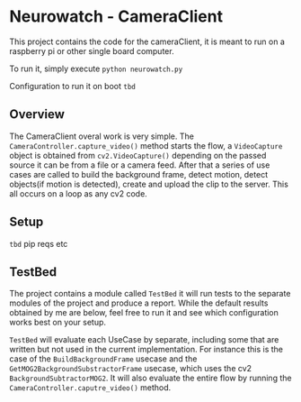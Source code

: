 # Neurowatch - CameraClient

This project contains the code for the cameraClient, it is meant to run on a raspberry pi or other single board computer.

To run it, simply execute `python neurowatch.py`

Configuration to run it on boot `tbd`


## Overview

The CameraClient overal work is very simple. The `CameraController.capture_video()` method starts the flow, a `VideoCapture` object is obtained from `cv2.VideoCapture()` depending on the passed source it can be from a file or a camera feed. After that a series of use cases are called to build the background frame, detect motion, detect objects(if motion is detected), create and upload the clip to the server. This all occurs on a loop as any cv2 code.

## Setup

`tbd` pip reqs etc

## TestBed

The project contains a module called `TestBed` it will run tests to the separate modules of the project and produce a report. While the default results obtained by me are below, feel free to run it and see which configuration works best on your setup.

`TestBed` will evaluate each UseCase by separate, including some that are written but not used in the current implementation. For instance this is the case of the `BuildBackgroundFrame` usecase and the `GetMOG2BackgroundSubstractorFrame` usecase, which uses the cv2 `BackgroundSubtractorMOG2`. It will also evaluate the entire flow by running the `CameraController.caputre_video()` method.